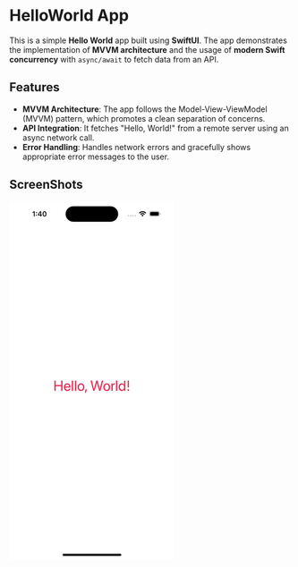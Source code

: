 # HelloWorld App

This is a simple **Hello World** app built using **SwiftUI**. The app demonstrates the implementation of **MVVM architecture** and the usage of **modern Swift concurrency** with `async/await` to fetch data from an API. 

## Features

- **MVVM Architecture**: The app follows the Model-View-ViewModel (MVVM) pattern, which promotes a clean separation of concerns.
- **API Integration**: It fetches "Hello, World!" from a remote server using an async network call.
- **Error Handling**: Handles network errors and gracefully shows appropriate error messages to the user.

## ScreenShots

![HelloWorld ](./hello_world.gif)
